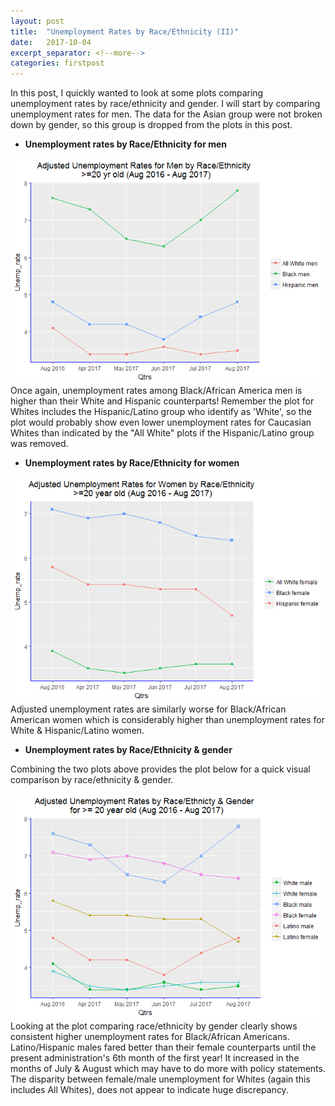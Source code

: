 ```yaml
---
layout: post
title:  "Unemployment Rates by Race/Ethnicity (II)"
date:   2017-10-04
excerpt_separator: <!--more-->
categories: firstpost
---
```


In this post, I quickly wanted to look at some plots comparing unemployment rates by race/ethnicity and gender.
I will start by comparing unemployment rates for men. The data for the Asian group were not broken down by gender, 
so this group is dropped from the plots in this post.

- **Unemployment rates by Race/Ethnicity for men**

<img src="/images/unnamed-chunk-6-1.png"/>
<!--more-->
Once again, unemployment rates among Black/African America men is higher than their White and Hispanic counterparts! 
Remember the plot for Whites includes the Hispanic/Latino group who identify as 'White', so the plot would probably show even lower unemployment rates for Caucasian Whites than indicated by the "All White" plots if the Hispanic/Latino group was removed.

- **Unemployment rates by Race/Ethnicity for women**

<img src="/images/plot-1.png"/> 
Adjusted unemployment rates are similarly worse for Black/African American women which is considerably higher than unemployment rates for White  & Hispanic/Latino women. 

- **Unemployment rates by Race/Ethnicity & gender**

Combining the two plots above provides the plot below for a quick visual comparison by race/ethnicity & gender.

<img src="/images/plot1-1.png"/>
Looking at the plot comparing race/ethnicity by gender clearly shows consistent higher unemployment rates for Black/African Americans. Latino/Hispanic males fared better than their female counterparts until the present administration's 6th month of the first year! It increased in the months of July & August which may have to do more with policy statements. The disparity between female/male unemployment for Whites (again this includes All Whites), does not appear to indicate huge discrepancy.
